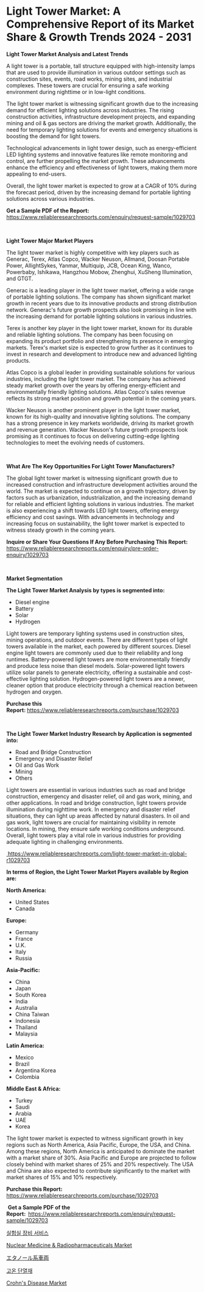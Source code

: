 <p><h1>Light Tower Market: A Comprehensive Report of its Market Share & Growth Trends 2024 - 2031</h1></p><p><strong>Light Tower Market Analysis and Latest Trends</strong></p>
<p><p>A light tower is a portable, tall structure equipped with high-intensity lamps that are used to provide illumination in various outdoor settings such as construction sites, events, road works, mining sites, and industrial complexes. These towers are crucial for ensuring a safe working environment during nighttime or in low-light conditions.</p><p>The light tower market is witnessing significant growth due to the increasing demand for efficient lighting solutions across industries. The rising construction activities, infrastructure development projects, and expanding mining and oil & gas sectors are driving the market growth. Additionally, the need for temporary lighting solutions for events and emergency situations is boosting the demand for light towers.</p><p>Technological advancements in light tower design, such as energy-efficient LED lighting systems and innovative features like remote monitoring and control, are further propelling the market growth. These advancements enhance the efficiency and effectiveness of light towers, making them more appealing to end-users.</p><p>Overall, the light tower market is expected to grow at a CAGR of 10% during the forecast period, driven by the increasing demand for portable lighting solutions across various industries.</p></p>
<p><strong>Get a Sample PDF of the Report:&nbsp;</strong> <a href="https://www.reliableresearchreports.com/enquiry/request-sample/1029703">https://www.reliableresearchreports.com/enquiry/request-sample/1029703</a></p>
<p>&nbsp;</p>
<p><strong>Light Tower Major Market Players</strong></p>
<p><p>The light tower market is highly competitive with key players such as Generac, Terex, Atlas Copco, Wacker Neuson, Allmand, Doosan Portable Power, AllightSykes, Yanmar, Multiquip, JCB, Ocean King, Wanco, Powerbaby, Ishikawa, Hangzhou Mobow, Zhenghui, XuSheng Illumination, and GTGT.</p><p>Generac is a leading player in the light tower market, offering a wide range of portable lighting solutions. The company has shown significant market growth in recent years due to its innovative products and strong distribution network. Generac's future growth prospects also look promising in line with the increasing demand for portable lighting solutions in various industries.</p><p>Terex is another key player in the light tower market, known for its durable and reliable lighting solutions. The company has been focusing on expanding its product portfolio and strengthening its presence in emerging markets. Terex's market size is expected to grow further as it continues to invest in research and development to introduce new and advanced lighting products.</p><p>Atlas Copco is a global leader in providing sustainable solutions for various industries, including the light tower market. The company has achieved steady market growth over the years by offering energy-efficient and environmentally friendly lighting solutions. Atlas Copco's sales revenue reflects its strong market position and growth potential in the coming years.</p><p>Wacker Neuson is another prominent player in the light tower market, known for its high-quality and innovative lighting solutions. The company has a strong presence in key markets worldwide, driving its market growth and revenue generation. Wacker Neuson's future growth prospects look promising as it continues to focus on delivering cutting-edge lighting technologies to meet the evolving needs of customers.</p></p>
<p>&nbsp;</p>
<p><strong>What Are The Key Opportunities For Light Tower Manufacturers?</strong></p>
<p><p>The global light tower market is witnessing significant growth due to increased construction and infrastructure development activities around the world. The market is expected to continue on a growth trajectory, driven by factors such as urbanization, industrialization, and the increasing demand for reliable and efficient lighting solutions in various industries. The market is also experiencing a shift towards LED light towers, offering energy efficiency and cost savings. With advancements in technology and increasing focus on sustainability, the light tower market is expected to witness steady growth in the coming years.</p></p>
<p><strong>Inquire or Share Your Questions If Any Before Purchasing This Report:</strong> <a href="https://www.reliableresearchreports.com/enquiry/pre-order-enquiry/1029703">https://www.reliableresearchreports.com/enquiry/pre-order-enquiry/1029703</a></p>
<p>&nbsp;</p>
<p><strong>Market Segmentation</strong></p>
<p><strong>The Light Tower Market Analysis by types is segmented into:</strong></p>
<p><ul><li>Diesel engine</li><li>Battery</li><li>Solar</li><li>Hydrogen</li></ul></p>
<p><p>Light towers are temporary lighting systems used in construction sites, mining operations, and outdoor events. There are different types of light towers available in the market, each powered by different sources. Diesel engine light towers are commonly used due to their reliability and long runtimes. Battery-powered light towers are more environmentally friendly and produce less noise than diesel models. Solar-powered light towers utilize solar panels to generate electricity, offering a sustainable and cost-effective lighting solution. Hydrogen-powered light towers are a newer, cleaner option that produce electricity through a chemical reaction between hydrogen and oxygen.</p></p>
<p><strong>Purchase this Report:&nbsp;</strong><a href="https://www.reliableresearchreports.com/purchase/1029703">https://www.reliableresearchreports.com/purchase/1029703</a></p>
<p>&nbsp;</p>
<p><strong>The Light Tower Market Industry Research by Application is segmented into:</strong></p>
<p><ul><li>Road and Bridge Construction</li><li>Emergency and Disaster Relief</li><li>Oil and Gas Work</li><li>Mining</li><li>Others</li></ul></p>
<p><p>Light towers are essential in various industries such as road and bridge construction, emergency and disaster relief, oil and gas work, mining, and other applications. In road and bridge construction, light towers provide illumination during nighttime work. In emergency and disaster relief situations, they can light up areas affected by natural disasters. In oil and gas work, light towers are crucial for maintaining visibility in remote locations. In mining, they ensure safe working conditions underground. Overall, light towers play a vital role in various industries for providing adequate lighting in challenging environments.</p></p>
<p><a href="https://www.reliableresearchreports.com/light-tower-market-in-global-r1029703">&nbsp;https://www.reliableresearchreports.com/light-tower-market-in-global-r1029703</a></p>
<p><strong>In terms of Region, the Light Tower Market Players available by Region are:</strong></p>
<p>
    <p> <strong> North America: </strong>
        <ul>
            <li>United States</li>
            <li>Canada</li>
        </ul>
        </p> 
    <p> <strong> Europe: </strong>
        <ul>
            <li>Germany</li>
            <li>France</li>
            <li>U.K.</li>
            <li>Italy</li>
            <li>Russia</li>
        </ul>
        </p> 
    <p> <strong> Asia-Pacific: </strong>
        <ul>
            <li>China</li>
            <li>Japan</li>
            <li>South Korea</li>
            <li>India</li>
            <li>Australia</li>
            <li>China Taiwan</li>
            <li>Indonesia</li>
            <li>Thailand</li>
            <li>Malaysia</li>
        </ul>
        </p> 
    <p> <strong> Latin America: </strong>
        <ul>
            <li>Mexico</li>
            <li>Brazil</li>
            <li>Argentina Korea</li>
            <li>Colombia</li>
        </ul>
        </p> 
    <p> <strong> Middle East & Africa: </strong>
        <ul>
            <li>Turkey</li>
            <li>Saudi</li>
            <li>Arabia</li>
            <li>UAE</li>
            <li>Korea</li>
        </ul>
    </p>
    </p>
<p><p>The light tower market is expected to witness significant growth in key regions such as North America, Asia Pacific, Europe, the USA, and China. Among these regions, North America is anticipated to dominate the market with a market share of 30%. Asia Pacific and Europe are projected to follow closely behind with market shares of 25% and 20% respectively. The USA and China are also expected to contribute significantly to the market with market shares of 15% and 10% respectively.</p></p>
<p><strong>Purchase this Report: </strong><a href="https://www.reliableresearchreports.com/purchase/1029703">https://www.reliableresearchreports.com/purchase/1029703</a></p>
<p>&nbsp;<strong>Get a Sample PDF of the Report:&nbsp;&nbsp;</strong><a href="https://www.reliableresearchreports.com/enquiry/request-sample/1029703">https://www.reliableresearchreports.com/enquiry/request-sample/1029703</a></p>
<p><strong></strong></p>
<p><p><a href="https://github.com/royErdmtyan906778/Market-Research-Report-List-1/blob/main/111587278706.md">실험실 장비 서비스</a></p><p><a href="https://github.com/johnbach50/Market-Research-Report-List-3/blob/main/nuclear-medicine-radiopharmaceuticals-market.md">Nuclear Medicine & Radiopharmaceuticals Market</a></p><p><a href="https://github.com/SkylarReilly36/Market-Research-Report-List-1/blob/main/117222085035.md">エタノール系車両</a></p><p><a href="https://github.com/Maeennan456456/Market-Research-Report-List-1/blob/main/431319478705.md">고온 단열재</a></p><p><a href="https://www.linkedin.com/pulse/crohns-disease-market-trends-analysis-forecasted-period-k0bkc">Crohn's Disease Market</a></p></p>